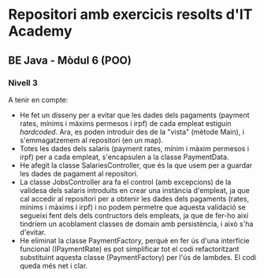 # Repositori amb exercicis resolts d'IT Academy
## BE Java - Mòdul 6 (POO)
### Nivell 3

A tenir en compte:

- He fet un disseny per a evitar que les dades dels pagaments (payment rates, mínims i màxims permesos i irpf) de cada empleat estiguin _hardcoded_. Ara, es poden introduir des de la "vista" (mètode Main), i s'emmagatzemem al repositori (en un map).
- Totes les dades dels salaris (payment rates, mínim i màxim permesos i irpf) per a cada empleat, s'encapsulen a la classe PaymentData.
- He afegit la classe SalariesController, que és la que usem per a guardar les dades de pagament al repositori.
- La classe JobsController ara fa el control (amb excepcions) de la validesa dels salaris introduits en crear una instància d'empleat, ja que cal accedir al repositori per a obtenir les dades dels pagaments (rates, mínims i màxims i irpf) i no podem permetre que aquesta validació se segueixi fent dels dels contructors dels empleats, ja que de fer-ho així tindríem un acoblament classes de domain amb persistència, i això s'ha d'evitar.
- He eliminat la classe PaymentFactory, perquè en fer ús d'una interfície funcional (IPaymentRate) es pot simplificar tot el codi refactoritzant substituint aquesta classe (PaymentFactory) per l'ús de lambdes. El codi queda més net i clar.
